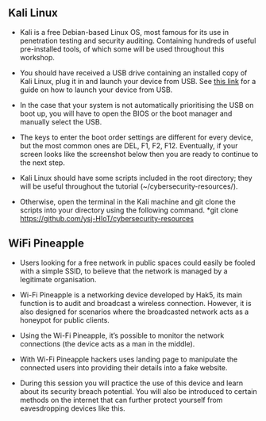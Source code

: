 
## Kali Linux
* Kali is a free Debian-based Linux OS, most famous for its use in penetration testing and security auditing. Containing hundreds of useful pre-installed tools, of which some will be used throughout this workshop.

* You should have received a USB drive containing an installed copy of Kali Linux, plug it in and launch your device from USB. See [this link](https://www.acronis.com/en-gb/articles/usb-boot/) for a guide on how to launch your device from USB.  

* In the case that your system is not automatically prioritising the USB on boot up, you will have to open the BIOS or the boot manager and manually select the USB. 

* The keys to enter the boot order settings are different for every device, but the most common ones are DEL, F1, F2, F12. Eventually, if your screen looks like the screenshot below then you are ready to continue to the next step.

* Kali Linux should have some scripts included in the root directory; they will be useful throughout the tutorial (~/cybersecurity-resources/).

*   Otherwise, open the terminal in the Kali machine and git clone the scripts into your directory using the following command. 
*git clone https://github.com/ysj-HIoT/cybersecurity-resources

## WiFi Pineapple
* Users looking for a free network in public spaces could easily be fooled with a simple SSID, to believe that the network is managed by a legitimate organisation. 

* Wi-Fi Pineapple is a networking device developed by Hak5, its main function is to audit and broadcast a wireless connection. However, it is also designed for scenarios where the broadcasted network acts as a honeypot for public clients. 

* Using the Wi-Fi Pineapple, it’s possible to monitor the network connections (the device acts as a man in the middle). 

* With Wi-Fi Pineapple hackers uses landing page to manipulate the connected users into providing their details into a fake website.

* During this session you will practice the use of this device and learn about its security breach potential. You will also be introduced to certain methods on the internet that can further protect yourself from eavesdropping devices like this.
